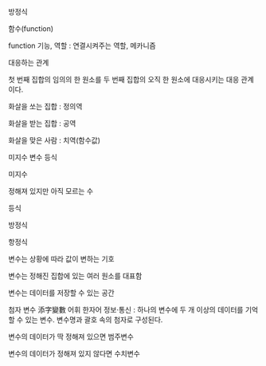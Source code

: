 방정식 

함수(function)

function 기능, 역할 : 연결시켜주는 역할, 메카니즘

대응하는 관계

첫 번째 집합의 임의의 한 원소를 두 번째 집합의 오직 한 원소에 대응시키는 대응 관계이다.

화살을 쏘는 집합 : 정의역

화살을 받는 집합 : 공역

화살을 맞은 사람 : 치역(함수값)





미지수 변수 등식

미지수 

정해져 있지만 아직 모르는 수 

등식

방정식

항정식





변수는 상황에 따라 값이 변하는 기호

변수는 정해진 집합에 있는 여러 원소를 대표함 

변수는 데이터를 저장할 수 있는 공간

첨자 변수 添字變數 어휘 한자어 정보·통신 : 하나의 변수에 두 개 이상의 데이터를 기억할 수 있는 변수. 변수명과 괄호 속의 첨자로 구성된다.



변수의 데이터가 딱 정해져 있으면 범주변수

변수의 데이터가 정해져 있지 않다면 수치변수